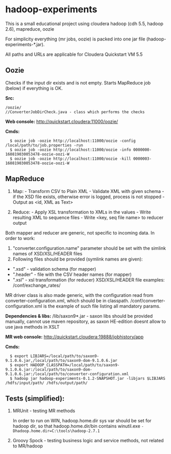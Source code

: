 # hadoop-experiments

This is a small educational project using cloudera hadoop (cdh 5.5, hadoop 2.6), mapreduce, oozie

For simplicity everything (mr jobs, oozie) is packed into one jar file (hadoop-experiments-*.jar).

All paths and URLs are applicable for Cloudera Quickstart VM 5.5

## Oozie

  Checks if the input dir exists and is not empty. Starts MapReduce job (below) if everything is OK.

  **Src:**
```
/oozie/
//ConverterJobDirCheck.java - class which performs the checks
```

  **Web console:** http://quickstart.cloudera:11000/oozie/

  **Cmds:**
```
  $ oozie job -oozie http://localhost:11000/oozie -config /local/path/to/job.properties -run
  $ oozie job -oozie http://localhost:11000/oozie -info 0000000-160819030053478-oozie-oozi-W
  $ oozie job -oozie http://localhost:11000/oozie -kill 0000003-160819030053478-oozie-oozi-W
```

## MapReduce

  1. Map:
    - Transform CSV to Plain XML 
    - Validate XML with given schema - if the XSD file exists, otherwise error is logged, process is not stopped
    - Output as <id, XML as Text>

  2. Reduce:
    - Apply XSL transformation to XMLs in the values
    - Write resulting XML to sequence files
    - Write <key, seq file name> to reducer output

Both mapper and reducer are generic, not specific to incoming data. In order to work:
  1. "converter.configuration.name" parameter should be set with the simlink names of XSD/XSL/HEADER files
  2. Following files should be provided (symlink names are given):
   - "<conf name>.xsd" - validation schema (for mapper)
   - "<conf name>.header" - file with the CSV header names (for mapper)
   - "<conf name>.xsl" - xsl transformation (for reducer)
   XSD/XSL/HEADER file examples: /conf/exchange_rates/

MR driver class is also made generic, with the configuration read from converter-configuration.xml, which should be in classpath.
/conf/converter-configuration.xml is the example of such file listing all mandatory params.
   
  **Dependencies & libs:**
  /lib/saxon9*.jar - saxon libs should be provided manually, cannot use maven repository, as saxon HE-edition doesnt allow to use java methods in XSLT

  **MR web console:** http://quickstart.cloudera:19888/jobhistory/app
  
  **Cmds:**
```
  $ export LIBJARS=/local/path/to/saxon9-9.1.0.6.jar,/local/path/to/saxon9-dom-9.1.0.6.jar
  $ export HADOOP_CLASSPATH=/local/path/to/saxon9-9.1.0.6.jar:/local/path/to/saxon9-dom-9.1.0.6.jar:/local/path/to/converter-configuration.xml
  $ hadoop jar hadoop-experiments-0.1.2-SNAPSHOT.jar -libjars $LIBJARS  /hdfs/input/path/ /hdfs/output/path/
```

## Tests (simplified):
 1. MRUnit - testing MR methods

    In order to run on WIN, hadoop.home.dir sys var should be set for hadoop dir, so that hadoop.home.dir/bin contains winutil.exe
    `-Dhadoop.home.dir=C:\tools\hadoop-2.7.1`
    
 2. Groovy Spock - testing business logic and service methods, not related to MR/hadoop 
